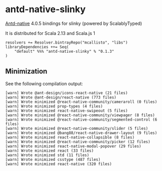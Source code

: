 # antd-native-slinky

[Antd-native](https://rn.mobile.ant.design/docs/react/introduce) 4.0.5 bindings for slinky (powered by ScalablyTyped)

It is distributed for Scala 2.13 and Scala.js 1

```
resolvers += Resolver.bintrayRepo("mcallisto", "libs")
libraryDependencies ++= Seq(
    "default" %%% "antd-native-slinky" % "0.1.3" 
) 
```

## Minimization

See the following compilation output:

```
[warn] Wrote @ant-design/icons-react-native (21 files)
[warn] Wrote @ant-design/react-native (773 files)
[warn] Wrote minimized @react-native-community/cameraroll (0 files)
[warn] Wrote minimized prop-types (4 files)
[warn] Wrote minimized react-native-swipeout (5 files)
[warn] Wrote minimized @react-native-community/viewpager (8 files)
[warn] Wrote minimized @react-native-community/segmented-control (6 files)
[warn] Wrote minimized @react-native-community/slider (5 files)
[warn] Wrote minimized @bang88/react-native-drawer-layout (9 files)
[warn] Wrote minimized react-native-collapsible (8 files)
[warn] Wrote minimized @react-native-community/picker (12 files)
[warn] Wrote minimized react-native-modal-popover (29 files)
[warn] Wrote minimized react (33 files)
[warn] Wrote minimized std (11 files)
[warn] Wrote minimized csstype (487 files)
[warn] Wrote minimized react-native (320 files)

```
